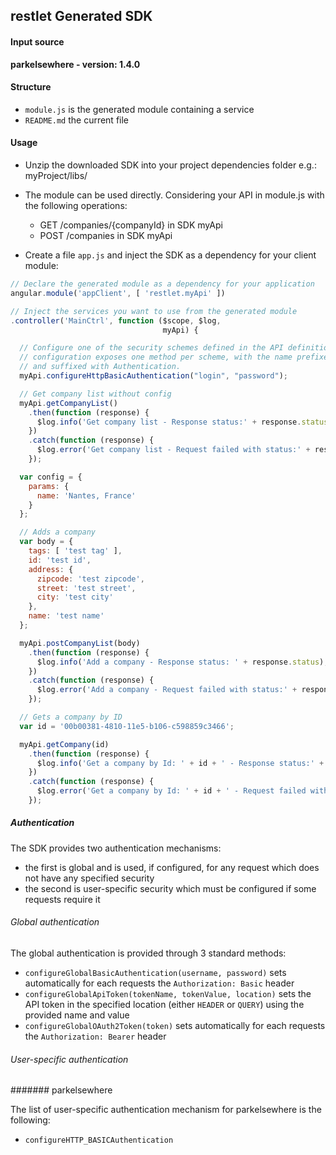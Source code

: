 ## restlet Generated SDK

#### Input source
__parkelsewhere - version: 1.4.0__


#### Structure

* `module.js` is the generated module containing a service
* `README.md` the current file

#### Usage

* Unzip the downloaded SDK into your project dependencies folder e.g.: myProject/libs/

* The module can be used directly. Considering your API in module.js with the following operations:
  * GET /companies/{companyId} in SDK myApi
  * POST /companies in SDK myApi


* Create a file `app.js` and inject the SDK as a dependency for your client module:

```javascript
// Declare the generated module as a dependency for your application
angular.module('appClient', [ 'restlet.myApi' ])

// Inject the services you want to use from the generated module
.controller('MainCtrl', function ($scope, $log,
                                  myApi) {

  // Configure one of the security schemes defined in the API definition. The security
  // configuration exposes one method per scheme, with the name prefixed with configure
  // and suffixed with Authentication.
  myApi.configureHttpBasicAuthentication("login", "password");

  // Get company list without config
  myApi.getCompanyList()
    .then(function (response) {
      $log.info('Get company list - Response status:' + response.status);
    })
    .catch(function (response) {
      $log.error('Get company list - Request failed with status:' + response.status);
    });

  var config = {
    params: {
      name: 'Nantes, France'
    }
  };

  // Adds a company
  var body = {
    tags: [ 'test tag' ],
    id: 'test id',
    address: {
      zipcode: 'test zipcode',
      street: 'test street',
      city: 'test city'
    },
    name: 'test name'
  };

  myApi.postCompanyList(body)
    .then(function (response) {
      $log.info('Add a company - Response status: ' + response.status);
    })
    .catch(function (response) {
      $log.error('Add a company - Request failed with status:' + response.status);
    });

  // Gets a company by ID
  var id = '00b00381-4810-11e5-b106-c598859c3466';

  myApi.getCompany(id)
    .then(function (response) {
      $log.info('Get a company by Id: ' + id + ' - Response status:' + response.status);
    })
    .catch(function (response) {
      $log.error('Get a company by Id: ' + id + ' - Request failed with status:' + response.status);
    });
```

##### Authentication

The SDK provides two authentication mechanisms:

* the first is global and is used, if configured, for any request which does not have any specified security
* the second is user-specific security which must be configured if some requests require it

###### Global authentication

The global authentication is provided through 3 standard methods:

* `configureGlobalBasicAuthentication(username, password)` sets automatically for each requests the `Authorization: Basic` header
* `configureGlobalApiToken(tokenName, tokenValue, location)` sets the API token in the specified location (either `HEADER`
or `QUERY`) using the provided name and value
* `configureGlobalOAuth2Token(token)` sets automatically for each requests the `Authorization: Bearer` header

###### User-specific authentication

####### parkelsewhere

The list of user-specific authentication mechanism for parkelsewhere is the following:

* `configureHTTP_BASICAuthentication`
